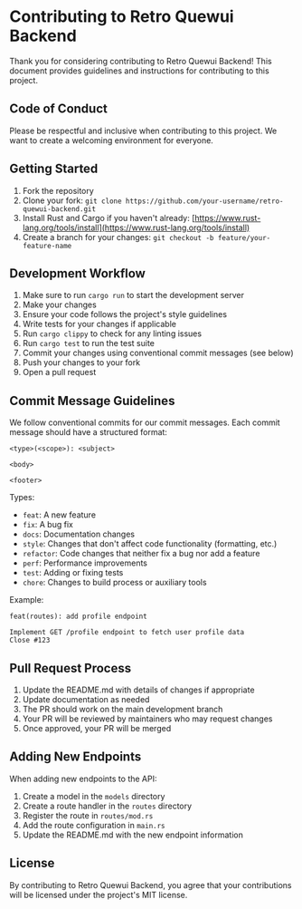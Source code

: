# Contributing to Retro Quewui Backend

Thank you for considering contributing to Retro Quewui Backend! This document provides guidelines and instructions for contributing to this project.

## Code of Conduct

Please be respectful and inclusive when contributing to this project. We want to create a welcoming environment for everyone.

## Getting Started

1. Fork the repository
2. Clone your fork: `git clone https://github.com/your-username/retro-quewui-backend.git`
3. Install Rust and Cargo if you haven't already: [https://www.rust-lang.org/tools/install](https://www.rust-lang.org/tools/install)
4. Create a branch for your changes: `git checkout -b feature/your-feature-name`

## Development Workflow

1. Make sure to run `cargo run` to start the development server
2. Make your changes
3. Ensure your code follows the project's style guidelines
4. Write tests for your changes if applicable
5. Run `cargo clippy` to check for any linting issues
6. Run `cargo test` to run the test suite
7. Commit your changes using conventional commit messages (see below)
8. Push your changes to your fork
9. Open a pull request

## Commit Message Guidelines

We follow conventional commits for our commit messages. Each commit message should have a structured format:

```
<type>(<scope>): <subject>

<body>

<footer>
```

Types:
- `feat`: A new feature
- `fix`: A bug fix
- `docs`: Documentation changes
- `style`: Changes that don't affect code functionality (formatting, etc.)
- `refactor`: Code changes that neither fix a bug nor add a feature
- `perf`: Performance improvements
- `test`: Adding or fixing tests
- `chore`: Changes to build process or auxiliary tools

Example:
```
feat(routes): add profile endpoint

Implement GET /profile endpoint to fetch user profile data
Close #123
```

## Pull Request Process

1. Update the README.md with details of changes if appropriate
2. Update documentation as needed
3. The PR should work on the main development branch
4. Your PR will be reviewed by maintainers who may request changes
5. Once approved, your PR will be merged

## Adding New Endpoints

When adding new endpoints to the API:
1. Create a model in the `models` directory
2. Create a route handler in the `routes` directory
3. Register the route in `routes/mod.rs`
4. Add the route configuration in `main.rs`
5. Update the README.md with the new endpoint information

## License

By contributing to Retro Quewui Backend, you agree that your contributions will be licensed under the project's MIT license.
